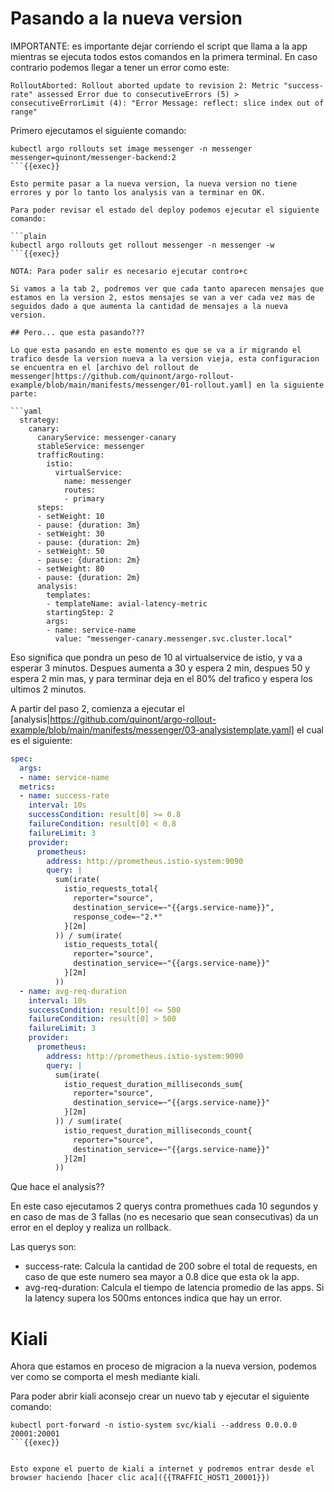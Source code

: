 # Pasando a la nueva version

IMPORTANTE: es importante dejar corriendo el script que llama a la app mientras se ejecuta todos estos comandos en la primera terminal.
En caso contrario podemos llegar a tener un error como este:
```
RolloutAborted: Rollout aborted update to revision 2: Metric "success-rate" assessed Error due to consecutiveErrors (5) > consecutiveErrorLimit (4): "Error Message: reflect: slice index out of range"
```

Primero ejecutamos el siguiente comando:

```plain
kubectl argo rollouts set image messenger -n messenger messenger=quinont/messenger-backend:2
```{{exec}}

Esto permite pasar a la nueva version, la nueva version no tiene errores y por lo tanto los analysis van a terminar en OK.

Para poder revisar el estado del deploy podemos ejecutar el siguiente comando:

```plain
kubectl argo rollouts get rollout messenger -n messenger -w
```{{exec}}

NOTA: Para poder salir es necesario ejecutar contro+c

Si vamos a la tab 2, podremos ver que cada tanto aparecen mensajes que estamos en la version 2, estos mensajes se van a ver cada vez mas de seguidos dado a que aumenta la cantidad de mensajes a la nueva version.

## Pero... que esta pasando???

Lo que esta pasando en este momento es que se va a ir migrando el trafico desde la version nueva a la version vieja, esta configuracion se encuentra en el [archivo del rollout de messenger|https://github.com/quinont/argo-rollout-example/blob/main/manifests/messenger/01-rollout.yaml] en la siguiente parte:

```yaml
  strategy:
    canary:
      canaryService: messenger-canary
      stableService: messenger
      trafficRouting:
        istio:
          virtualService:
            name: messenger
            routes:
            - primary
      steps:
      - setWeight: 10
      - pause: {duration: 3m}
      - setWeight: 30
      - pause: {duration: 2m}
      - setWeight: 50
      - pause: {duration: 2m}
      - setWeight: 80
      - pause: {duration: 2m}
      analysis:
        templates:
        - templateName: avial-latency-metric
        startingStep: 2
        args:
        - name: service-name
          value: "messenger-canary.messenger.svc.cluster.local"
```

Eso significa que pondra un peso de 10 al virtualservice de istio, y va a esperar 3 minutos. Despues aumenta a 30 y espera 2 min, despues 50 y espera 2 min mas, y para terminar deja en el 80% del trafico y espera los ultimos 2 minutos.

A partir del paso 2, comienza a ejecutar el [analysis|https://github.com/quinont/argo-rollout-example/blob/main/manifests/messenger/03-analysistemplate.yaml] el cual es el siguiente:

```yaml
spec:
  args:
  - name: service-name
  metrics:
  - name: success-rate
    interval: 10s
    successCondition: result[0] >= 0.8
    failureCondition: result[0] < 0.8
    failureLimit: 3
    provider:
      prometheus:
        address: http://prometheus.istio-system:9090
        query: |
          sum(irate(
            istio_requests_total{  
              reporter="source",
              destination_service=~"{{args.service-name}}",
              response_code=~"2.*"
            }[2m]
          )) / sum(irate(
            istio_requests_total{
              reporter="source",
              destination_service=~"{{args.service-name}}"
            }[2m]
          ))
  - name: avg-req-duration
    interval: 10s
    successCondition: result[0] <= 500
    failureCondition: result[0] > 500
    failureLimit: 3
    provider:
      prometheus:
        address: http://prometheus.istio-system:9090
        query: |
          sum(irate(
            istio_request_duration_milliseconds_sum{
              reporter="source",
              destination_service=~"{{args.service-name}}"
            }[2m]
          )) / sum(irate(
            istio_request_duration_milliseconds_count{
              reporter="source",
              destination_service=~"{{args.service-name}}"
            }[2m]
          ))
```

Que hace el analysis??

En este caso ejecutamos 2 querys contra promethues cada 10 segundos y en caso de mas de 3 fallas (no es necesario que sean consecutivas) da un error en el deploy y realiza un rollback.

Las querys son:
- success-rate: Calcula la cantidad de 200 sobre el total de requests, en caso de que este numero sea mayor a 0.8 dice que esta ok la app.
- avg-req-duration: Calcula el tiempo de latencia promedio de las apps. Si la latency supera los 500ms entonces indica que hay un error.


# Kiali

Ahora que estamos en proceso de migracion a la nueva version, podemos ver como se comporta el mesh mediante kiali.

Para poder abrir kiali aconsejo crear un nuevo tab y ejecutar el siguiente comando:

```plain
kubectl port-forward -n istio-system svc/kiali --address 0.0.0.0 20001:20001
```{{exec}}


Esto expone el puerto de kiali a internet y podremos entrar desde el browser haciendo [hacer clic aca]({{TRAFFIC_HOST1_20001}})
